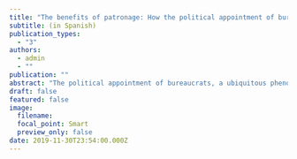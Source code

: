 ```yaml
---
title: "The benefits of patronage: How the political appointment of bureaucrats can enhance their accountability and effectiveness"
subtitle: (in Spanish)
publication_types:
  - "3"
authors:
  - admin
  - ""
publication: ""
abstract: "The political appointment of bureaucrats, a ubiquitous phenomenon around the world, is typically seen as a rent-seeking strategy whereby politicians sustain clientelistic networks and manipulate public administration to their advantage. I argue that political appointments can also increase bureaucratic accountability and effectiveness in public service delivery because they provide political and social connections between bureaucrats and politicians. These connections provide access to material and immaterial resources, enhance monitoring, facilitate the application of sanctions and rewards, align priorities and incentives, and increase mutual trust. Patronage therefore works as a governance technology. In certain conditions, especially in developing contexts where politicians value the delivery of public services but cannot access other tools to motivate bureaucrats to perform, the benefits of political appointments may outweigh the costs. I test this theory with data on municipal governments in Brazil, leveraging two quasi-experiments with administrative data for schools in the whole country (a difference-in-discontinuities and a regression discontinuity); two original surveys including conjoint experiments in one state (a face-to-face survey of 926 street-level managers and an online survey of 755 politicians); and 121 in-depth interviews with bureaucrats, politicians and anti-corruption agents. The findings challenge the traditional view of patronage as universally detrimental for development, and draw attention to how bureaucrats and politicians can leverage political appointments and connections for public service delivery."
draft: false
featured: false
image:
  filename: 
  focal_point: Smart
  preview_only: false
date: 2019-11-30T23:54:00.000Z
---
```

